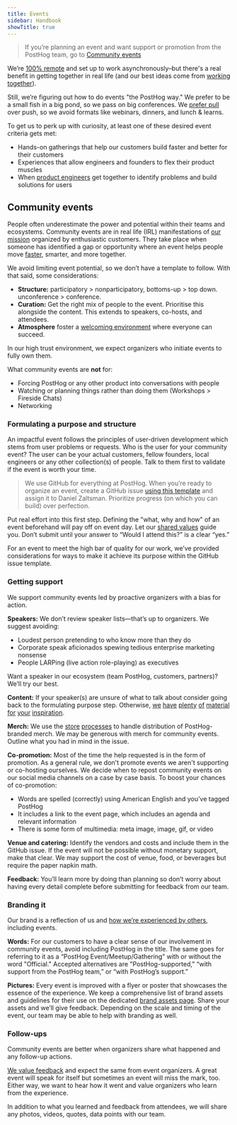 ```yaml
---
title: Events
sidebar: Handbook
showTitle: true
---
```

> If you’re planning an event and want support or promotion from the PostHog team, go to [Community events](#community-events)

We’re [100% remote](handbook/company/culture) and set up to work asynchronously–but there's a real benefit in getting together in real life (and our best ideas come from [working together](handbook/company/offsites)).

Still, we’re figuring out how to do events "the PostHog way." We prefer to be a small fish in a big pond, so we pass on big conferences. We [prefer pull](handbook/growth/marketing#2-pull-dont-push) over push, so we avoid formats like webinars, dinners, and lunch & learns.

To get us to perk up with curiosity, at least one of these desired event criteria gets met:

  - Hands-on gatherings that help our customers build faster and better for their customers
  - Experiences that allow engineers and founders to flex their product muscles
  - When [product engineers](blog/what-is-a-product-engineer) get together to identify problems and build solutions for users

## Community events

People often underestimate the power and potential within their teams and ecosystems. Community events are in real life (IRL) manifestations of [our mission](handbook/why-does-posthog-exist#our-mission) organized by enthusiastic customers. They take place when someone has identified a gap or opportunity where an event helps people move [faster](newsletter/this-is-why-youre-not-shipping), smarter, and more together.

We avoid limiting event potential, so we don’t have a template to follow. With that said, some considerations:

  - **Structure:** participatory > nonparticipatory, bottoms-up > top down. unconference > conference.
  - **Curation:** Get the right mix of people to the event. Prioritise this alongside the content. This extends to speakers, co-hosts, and attendees.
  - **Atmosphere** foster a [welcoming environment](handbook/company/grown-ups#things-we-do-to-create-a-welcoming-environment) where everyone can succeed.

In our high trust environment, we expect organizers who initiate events to fully own them.

What community events are **not** for:

  - Forcing PostHog or any other product into conversations with people
  - Watching or planning things rather than doing them (Workshops > Fireside Chats)
  - Networking

### Formulating a purpose and structure

An impactful event follows the principles of user-driven development which stems from user problems or requests. Who is the user for your community event? The user can be your actual customers, fellow founders, local engineers or any other collection(s) of people. Talk to them first to validate if the event is worth your time.

> We use GitHub for everything at PostHog. When you’re ready to organize an event, create a GitHub issue [using this template](https://github.com/PostHog/meta/issues/new?template=event-plan.md) and assign it to Daniel Zaltsman. Prioritize progress (on which you can build) over perfection.

Put real effort into this first step. Defining the "what, why and how" of an event beforehand will pay off on event day. Let our [shared values](handbook/values) guide you. Don’t submit until your answer to “Would I attend this?” is a clear “yes.”

For an event to meet the high bar of quality for our work, we’ve provided considerations for ways to make it achieve its purpose within the GitHub issue template.

### Getting support

We support community events led by proactive organizers with a bias for action.

**Speakers:** We don’t review speaker lists—that’s up to organizers. We suggest avoiding:

  - Loudest person pretending to who know more than they do
  - Corporate speak aficionados spewing tedious enterprise marketing nonsense
  - People LARPing (live action role-playing) as executives

Want a speaker in our ecosystem (team PostHog, customers, partners)? We’ll try our best.

**Content:** If your speaker(s) are unsure of what to talk about consider going back to the formulating purpose step. Otherwise, [we](founders) [have](founders/product-market-fit-game) [plenty](handbook) [of](about) [material](https://newsletter.posthog.com/) [for](https://www.youtube.com/channel/UCn4mJ4kK5KVSvozJre645LA) [your](questions) [inspiration](docs).

**Merch:** We use the [store](merch) [processes](handbook/company/merch-store) to handle distribution of PostHog-branded merch. We may be generous with merch for community events. Outline what you had in mind in the issue.

**Co-promotion:** Most of the time the help requested is in the form of promotion. As a general rule, we don't promote events we aren't supporting or co-hosting ourselves. We decide when to repost community events on our social media channels on a case by case basis. To boost your chances of co-promotion:

  - Words are spelled (correctly) using American English and you’ve tagged PostHog
  - It includes a link to the event page, which includes an agenda and relevant information
  - There is some form of multimedia: meta image, image, gif, or video

**Venue and catering:** Identify the vendors and costs and include them in the GitHub issue. If the event will not be possible without monetary support, make that clear. We may support the cost of venue, food, or beverages but require the paper napkin math.

**Feedback:** You’ll learn more by doing than planning so don’t worry about having every detail complete before submitting for feedback from our team.

### Branding it

Our brand is a reflection of us and [how we’re experienced by others](blog/brand), including events.

**Words:** For our customers to have a clear sense of our involvement in community events, avoid including PostHog in the title. The same goes for referring to it as a “PostHog Event/Meetup/Gathering” with or without the word "Official." Accepted alternatives are "PostHog-supported," “with support from the PostHog team,” or “with PostHog’s support.”

**Pictures:** Every event is improved with a flyer or poster that showcases the essence of the experience. We keep a comprehensive list of brand assets and guidelines for their use on the dedicated [brand assets page](handbook/company/brand-assets). Share your assets and we’ll give feedback. Depending on the scale and timing of the event, our team may be able to help with branding as well.

### Follow-ups

Community events are better when organizers share what happened and any follow-up actions.

[We value feedback](handbook/people/feedback) and expect the same from event organizers. A great event will speak for itself but sometimes an event will miss the mark, too. Either way, we want to hear how it went and value organizers who learn from the experience.

In addition to what you learned and feedback from attendees, we will share any photos, videos, quotes, data points with our team.